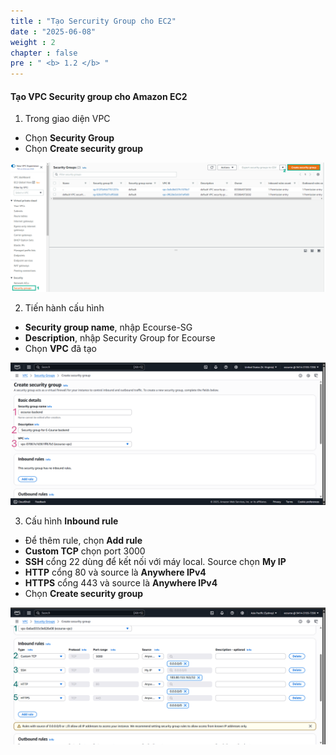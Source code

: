 ```yaml
---
title : "Tạo Sercurity Group cho EC2"
date : "2025-06-08"
weight : 2
chapter : false
pre : " <b> 1.2 </b> "
---
```



#### Tạo VPC Security group cho Amazon EC2
1. Trong giao diện VPC
- Chọn **Security Group**
- Chọn **Create security group**

![Create Account](/static/images/1/SG.png)

2. Tiến hành cấu hình
- **Security group name**, nhập Ecourse-SG
- **Description**, nhập Security Group for Ecourse
- Chọn **VPC** đã tạo

![Create Account](/static/images/1/SG2.png)

3. Cấu hình **Inbound rule**
- Để thêm rule, chọn **Add rule**
- **Custom TCP** chọn port 3000
- **SSH** cổng 22 dùng để kết nối với máy local. Source chọn **My IP**
- **HTTP** cổng 80 và source là **Anywhere IPv4**
- **HTTPS** cổng 443 và source là **Anywhere IPv4**
- Chọn **Create security group**

![Create Account](/static/images/1/SG1.png)
